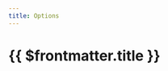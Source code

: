 ```yaml
---
title: Options
---
```


# {{ $frontmatter.title }}

<script setup>
import { data } from "./spicetify.data.js";
import { RenderDocs } from "easy-nix-documentation";
</script>

<RenderDocs :options="data"/>
